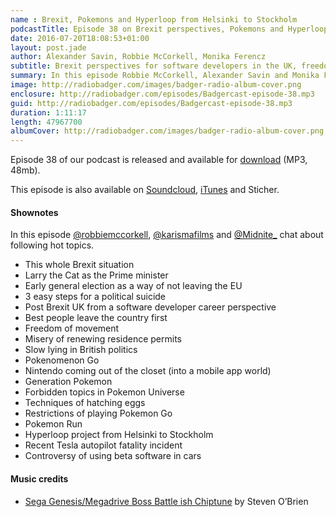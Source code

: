 ```yaml
---
name : Brexit, Pokemons and Hyperloop from Helsinki to Stockholm
podcastTitle: Episode 38 on Brexit perspectives, Pokemons and Hyperloop from Helsinki to Stockholm
date: 2016-07-20T18:08:53+01:00
layout: post.jade
author: Alexander Savin, Robbie McCorkell, Monika Ferencz
subtitle: Brexit perspectives for software developers in the UK, freedom of movement, Pokemon Go craze, techniques for hatching eggs, Hyperloop proposal to connect Helsinki and Stockholm, controversy of releasing beta grade software features over the air to modern cars. More details and links with shownotes can be found on our site http://www.radiobadger.com
summary: In this episode Robbie McCorkell, Alexander Savin and Monika Ferencz talk about Brexit perspectives for software developers in the UK, freedom of movement, Pokemon Go craze, techniques for hatching eggs, Hyperloop proposal to connect Helsinki and Stockholm, controversy of releasing beta grade software features over the air to modern cars. More details and links with shownotes can be found on our site http://www.radiobadger.com This episode is once again recorded in a cozy shed next to the Old Street roundabout in London.
image: http://radiobadger.com/images/badger-radio-album-cover.png
enclosure: http://radiobadger.com/episodes/Badgercast-episode-38.mp3
guid: http://radiobadger.com/episodes/Badgercast-episode-38.mp3
duration: 1:11:17
length: 47967700
albumCover: http://radiobadger.com/images/badger-radio-album-cover.png
---
```


Episode 38 of our podcast is released and available for [download](http://radiobadger.com/episodes/Badgercast-episode-38.mp3) (MP3, 48mb).

This episode is also available on [Soundcloud](https://soundcloud.com/karismafilms/radio-badger-episode-38-brexit-pokemons), [iTunes](https://itunes.apple.com/gb/podcast/radio-badger-tech-podcast/id918884643?mt=2) and Sticher.

#### Shownotes

In this episode [@robbiemccorkell](https://twitter.com/robbiemccorkell), [@karismafilms](https://twitter.com/karismafilms) and [@Midnite_](https://twitter.com/Midnite_) chat about following hot topics.

* This whole Brexit situation
* Larry the Cat as the Prime minister
* Early general election as a way of not leaving the EU
* 3 easy steps for a political suicide
* Post Brexit UK from a software developer career perspective
* Best people leave the country first
* Freedom of movement
* Misery of renewing residence permits
* Slow lying in British politics
* Pokenomenon Go
* Nintendo coming out of the closet (into a mobile app world)
* Generation Pokemon
* Forbidden topics in Pokemon Universe
* Techniques of hatching eggs
* Restrictions of playing Pokemon Go
* Pokemon Run
* Hyperloop project from Helsinki to Stockholm
* Recent Tesla autopilot fatality incident
* Controversy of using beta software in cars

#### Music credits

* [Sega Genesis/Megadrive Boss Battle ish Chiptune](https://soundcloud.com/stevenobrien/sega-genesismegadrive-boss-battle-ish-chiptune) by Steven O’Brien
